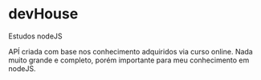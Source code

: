 # devHouse
Estudos nodeJS

APÍ criada com base  nos conhecimento adquiridos via curso online.
Nada muito grande e completo, porém importante para meu conhecimento em nodeJS.
